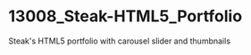 13008_Steak-HTML5_Portfolio
===========================

Steak's HTML5 portfolio with carousel slider and thumbnails